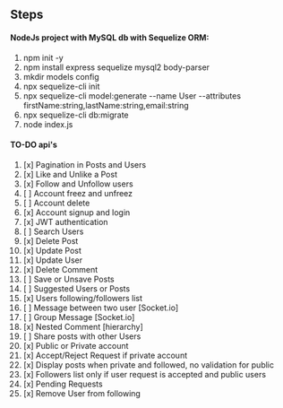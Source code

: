 ## Steps

#### NodeJs project with MySQL db with Sequelize ORM:

1. npm init -y
2. npm install express sequelize mysql2 body-parser
3. mkdir models config
4. npx sequelize-cli init
5. npx sequelize-cli model:generate --name User --attributes firstName:string,lastName:string,email:string
6. npx sequelize-cli db:migrate
7. node index.js

#### TO-DO api's

1. [x] Pagination in Posts and Users
2. [x] Like and Unlike a Post
3. [x] Follow and Unfollow users
4. [ ] Account freez and unfreez
5. [ ] Account delete
6. [x] Account signup and login
7. [x] JWT authentication
8. [ ] Search Users
9. [x] Delete Post
10. [x] Update Post
11. [x] Update User
12. [x] Delete Comment
13. [ ] Save or Unsave Posts
14. [ ] Suggested Users or Posts
15. [x] Users following/followers list
16. [ ] Message between two user [Socket.io]
17. [ ] Group Message [Socket.io]
18. [x] Nested Comment [hierarchy]
19. [ ] Share posts with other Users
20. [x] Public or Private account
21. [x] Accept/Reject Request if private account
22. [x] Display posts when private and followed, no validation for public
23. [x] Followers list only if user request is accepted and public users
24. [x] Pending Requests
25. [x] Remove User from following
